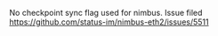 No checkpoint sync flag used for nimbus. Issue filed https://github.com/status-im/nimbus-eth2/issues/5511
